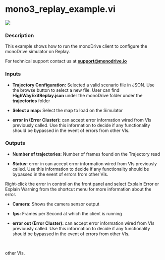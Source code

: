 # mono3_replay_example.vi

<p class="img_container">
<img class="lg_img" src="../mono3_replay_example.png"/>
</p>

### Description

This example shows how to run the monoDrive client to configure the monoDrive simulator on Replay.

For technical support contact us at <b>support@monodrive.io</b> 

### Inputs

- **Trajectory Configuration:**  Selected a valid scenario file in JSON. Use the browse
button to select a new file.
User can find __HighWayExitReplay.json__ under the monoDrive
folder under the __trajectories__ folder
 

- **Select a map:**  Select the map to load on the Simulator
 

- **error in (Error Cluster):** can accept error information wired from VIs previously called. Use this information to decide if any functionality should be bypassed in the event of errors from other VIs. 

### Outputs

- **Number of trajectories:**  Number of frames found on the Trajectory read
 

- **Status:**  error in can accept error information wired from VIs
previously called. Use this information to decide if any
functionality should be bypassed in the event of errors from
other VIs.

Right-click the error in control on the front panel and
select Explain Error or Explain Warning from the shortcut
menu for more information about the error.
 

- **Camera:**  Shows the camera sensor output
 

- **fps:**  Frames per Second at which the client is running 
 

- **error out (Error Cluster):** can accept error information wired from VIs previously called. Use this information to decide if any functionality should be bypassed in the event of errors from other VIs. 

<p>&nbsp;</p>
 other VIs. 

<p>&nbsp;</p>
